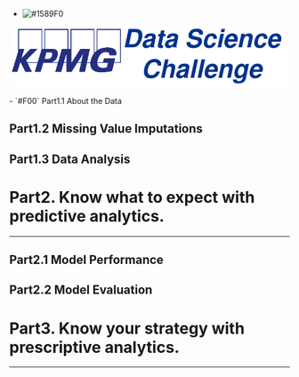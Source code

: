 - ![#1589F0](https://via.placeholder.com/15/1589F0/000000?text=+) 
<p align="center">
  <img src="Images/KPMG_DATA_SCIENCE.png"   Width="500"></center>
</p>
- `#F00` <regasgasfgafg
![#1589F0](https://via.placeholder.com/15/1589F0/000000?text= Part1. Know the facts with descriptive analytics.)
---

## Part1.1 About the Data


## Part1.2 Missing Value Imputations


## Part1.3 Data Analysis

# Part2. Know what to expect with predictive analytics.
---



## Part2.1 Model Performance
## Part2.2 Model Evaluation

# Part3. Know your strategy with prescriptive analytics.
---
